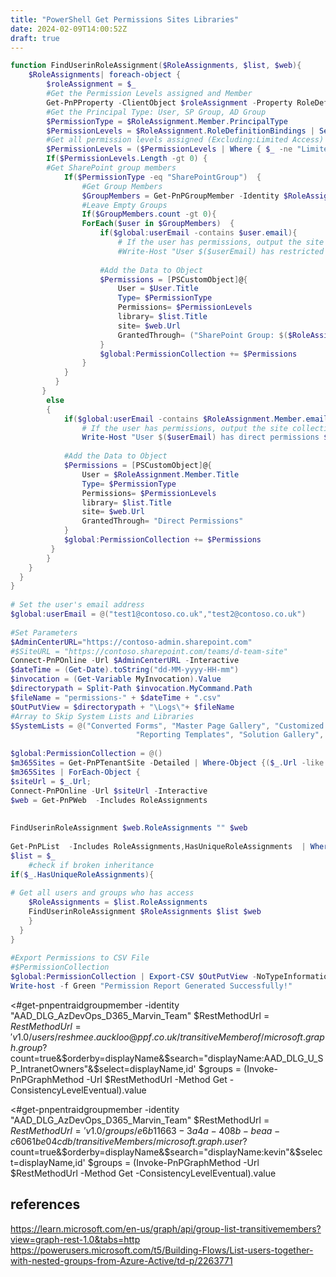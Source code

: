 ```yaml
---
title: "PowerShell Get Permissions Sites Libraries"
date: 2024-02-09T14:00:52Z
draft: true
---
```


```PowerShell
function FindUserinRoleAssignment($RoleAssignments, $list, $web){
    $RoleAssignments| foreach-object {  
        $roleAssignment = $_
        #Get the Permission Levels assigned and Member  
        Get-PnPProperty -ClientObject $roleAssignment -Property RoleDefinitionBindings, Member  
        #Get the Principal Type: User, SP Group, AD Group  
        $PermissionType = $RoleAssignment.Member.PrincipalType  
        $PermissionLevels = $RoleAssignment.RoleDefinitionBindings | Select -ExpandProperty Name  
        #Get all permission levels assigned (Excluding:Limited Access)  
        $PermissionLevels = ($PermissionLevels | Where { $_ -ne "Limited Access"}) -join ","  
        If($PermissionLevels.Length -gt 0) {
        #Get SharePoint group members  
            If($PermissionType -eq "SharePointGroup")  {  
                #Get Group Members  
                $GroupMembers = Get-PnPGroupMember -Identity $RoleAssignment.Member.LoginName                  
                #Leave Empty Groups  
                If($GroupMembers.count -gt 0){
                ForEach($user in $GroupMembers)  {  
                    if($global:userEmail -contains $user.email){
                        # If the user has permissions, output the site collection URL
                        #Write-Host "User $($userEmail) has restricted access of type $PermissionType to $($web.url) on library $($list.Title)"
                   
                    #Add the Data to Object  
                    $Permissions = [PSCustomObject]@{
                        User = $User.Title
                        Type= $PermissionType
                        Permissions= $PermissionLevels  
                        library= $list.Title  
                        site= $web.Url
                        GrantedThrough= ("SharePoint Group: $($RoleAssignment.Member.LoginName)")
                    }
                    $global:PermissionCollection += $Permissions
                }
            }  
          }  
       }
        else  
        {  
            if($global:userEmail -contains $RoleAssignment.Member.email){
                # If the user has permissions, output the site collection URL
                Write-Host "User $($userEmail) has direct permissions $PermissionType to $($web.Url) on library $($list.Title)"
           
            #Add the Data to Object  
            $Permissions = [PSCustomObject]@{
                User = $RoleAssignment.Member.Title
                Type= $PermissionType
                Permissions= $PermissionLevels
                library= $list.Title  
                site= $web.Url
                GrantedThrough= "Direct Permissions"
            }
            $global:PermissionCollection += $Permissions
         }
        }  
    }
  }
}
 
# Set the user's email address
$global:userEmail = @("test1@contoso.co.uk","test2@contoso.co.uk")
 
#Set Parameters
$AdminCenterURL="https://contoso-admin.sharepoint.com"
#$SiteURL = "https://contoso.sharepoint.com/teams/d-team-site"
Connect-PnPOnline -Url $AdminCenterURL -Interactive
$dateTime = (Get-Date).toString("dd-MM-yyyy-HH-mm")
$invocation = (Get-Variable MyInvocation).Value
$directorypath = Split-Path $invocation.MyCommand.Path
$fileName = "permissions-" + $dateTime + ".csv"
$OutPutView = $directorypath + "\Logs\"+ $fileName
#Array to Skip System Lists and Libraries
$SystemLists = @("Converted Forms", "Master Page Gallery", "Customized Reports", "Form Templates", "List Template Gallery", "Theme Gallery","Apps for SharePoint",
                            "Reporting Templates", "Solution Gallery", "Style Library", "Web Part Gallery","Site Assets", "wfpub", "Site Pages", "Images", "MicroFeed","Pages")
 
$global:PermissionCollection = @()  
$m365Sites = Get-PnPTenantSite -Detailed | Where-Object {($_.Url -like '*/TEAM-*' -or $_.Template -eq 'TEAMCHANNEL#1') -and $_.Template -ne 'RedirectSite#0' }
$m365Sites | ForEach-Object {
$siteUrl = $_.Url;    
Connect-PnPOnline -Url $siteUrl -Interactive
$web = Get-PnPWeb  -Includes RoleAssignments
 
 
FindUserinRoleAssignment $web.RoleAssignments "" $web
 
Get-PnPList  -Includes RoleAssignments,HasUniqueRoleAssignments  | Where-object {$_.Hidden -eq $false -and $SystemLists -notcontains $_.Title -and $_.BaseTemplate -eq 101 } | ForEach-Object {
$list = $_
    #check if broken inheritance
if($_.HasUniqueRoleAssignments){
 
# Get all users and groups who has access  
    $RoleAssignments = $list.RoleAssignments  
    FindUserinRoleAssignment $RoleAssignments $list $web
    }
  }
}
 
#Export Permissions to CSV File  
#$PermissionCollection  
$global:PermissionCollection | Export-CSV $OutPutView -NoTypeInformation  
Write-host -f Green "Permission Report Generated Successfully!"
```

<#get-pnpentraidgroupmember -identity "AAD_DLG_AzDevOps_D365_Marvin_Team"
$RestMethodUrl = $RestMethodUrl = 'v1.0/users/reshmee.auckloo@ppf.co.uk/transitiveMemberof/microsoft.graph.group?$count=true&$orderby=displayName&$search="displayName:AAD_DLG_U_SP_IntranetOwners"&$select=displayName,id'
$groups = (Invoke-PnPGraphMethod -Url $RestMethodUrl -Method Get -ConsistencyLevelEventual).value

<#get-pnpentraidgroupmember -identity "AAD_DLG_AzDevOps_D365_Marvin_Team"
$RestMethodUrl = $RestMethodUrl = 'v1.0/groups/e6b11663-3a4a-408b-beaa-c6061be04cdb/transitiveMembers/microsoft.graph.user?$count=true&$orderby=displayName&$search="displayName:kevin"&$select=displayName,id'
$groups = (Invoke-PnPGraphMethod -Url $RestMethodUrl -Method Get -ConsistencyLevelEventual).value

## references
https://learn.microsoft.com/en-us/graph/api/group-list-transitivemembers?view=graph-rest-1.0&tabs=http
https://powerusers.microsoft.com/t5/Building-Flows/List-users-together-with-nested-groups-from-Azure-Active/td-p/2263771
